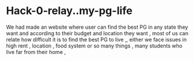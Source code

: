 # Hack-0-relay..my-pg-life
We had made an website where user can find the best PG in any state they want and according to their budget and location they want , most of us can relate how difficult it is to find the best PG to live ,, either we face issues in high rent , location , food system or so  many things , many students who live far from their home ,
